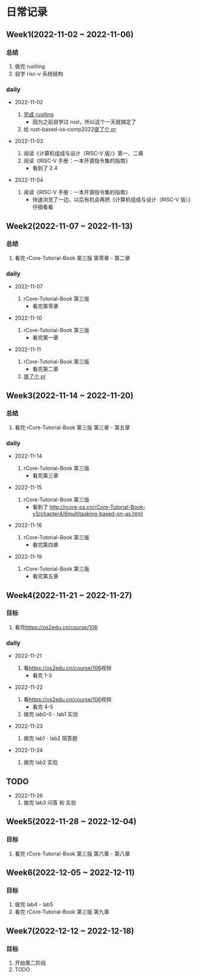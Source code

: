 # 日常记录

## Week1(2022-11-02 ~ 2022-11-06)

### 总结

1. 做完 rustling
1. 自学 risc-v 系统结构

### daily

- 2022-11-02

  1. [完成 rustling](https://github.com/LearningOS/learn_rust_rustlings-liangyongrui/actions/runs/3377805086/jobs/5607187663)
     - 因为之前自学过 rust，所以这个一天就搞定了
  1. 给 rust-based-os-comp2022[提了个 pr](https://github.com/LearningOS/rust-based-os-comp2022/pull/138)

- 2022-11-03

  1. 阅读《计算机组成与设计（RISC-V 版）》第一、二章
  1. 阅读《RISC-V 手册：一本开源指令集的指南》
     - 看到了 2.4

- 2022-11-04

  1. 阅读《RISC-V 手册：一本开源指令集的指南》
     - 快速浏览了一边，以后有机会再把《计算机组成与设计（RISC-V 版）》仔细看看

## Week2(2022-11-07 ~ 2022-11-13)

### 总结

1. 看完 rCore-Tutorial-Book 第三版 第零章 - 第二章

### daily

- 2022-11-07

  1. rCore-Tutorial-Book 第三版
     - 看完第零章

- 2022-11-10

  1. rCore-Tutorial-Book 第三版
     - 看完第一章

- 2022-11-11
  1. rCore-Tutorial-Book 第三版
     - 看完第二章
  1. [提了个 pr](https://github.com/rcore-os/rCore-Tutorial-Book-v3/pull/152)

## Week3(2022-11-14 ~ 2022-11-20)

### 总结

1. 看完 rCore-Tutorial-Book 第三版 第三章 - 第五章

### daily

- 2022-11-14

  1. rCore-Tutorial-Book 第三版
     - 看完第三章

- 2022-11-15
  1. rCore-Tutorial-Book 第三版
     - 看到了 http://rcore-os.cn/rCore-Tutorial-Book-v3/chapter4/6multitasking-based-on-as.html
- 2022-11-16

  1. rCore-Tutorial-Book 第三版
     - 看完第四章

- 2022-11-19
  1. rCore-Tutorial-Book 第三版
     - 看完第五章

## Week4(2022-11-21 ~ 2022-11-27)

### 目标

1. 看完<https://os2edu.cn/course/106>

### daily

- 2022-11-21
  1. 看<https://os2edu.cn/course/106>视频
     - 看完 1-3
- 2022-11-22
  1. 看<https://os2edu.cn/course/106>视频
     - 看完 4-5
  1. 做完 lab0-0 - lab1 实验
- 2022-11-23

  1. 做完 lab1 - lab2 简答题

- 2022-11-24
  1. 做完 lab2 实验

## TODO

- 2022-11-26
  1. 做完 lab3 问答 和 实验

## Week5(2022-11-28 ~ 2022-12-04)

### 目标

1. 看完 rCore-Tutorial-Book 第三版 第六章 - 第八章

## Week6(2022-12-05 ~ 2022-12-11)

### 目标

1. 做完 lab4 - lab5
1. 看完 rCore-Tutorial-Book 第三版 第九章

## Week7(2022-12-12 ~ 2022-12-18)

### 目标

1. 开始第二阶段
1. TODO
